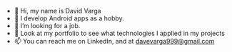 - 👋 Hi, my name is David Varga
- 👀 I develop Android apps as a hobby.
- 🌱 I’m looking for a job.
- 💞️ Look at my portfolio to see what technologies I applied in my projects
- 📫 You can reach me on LinkedIn, and at davevarga999@gmail.com
